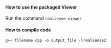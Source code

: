 #### How to use the packaged Viewer
Run the command `realsense-viewer`

#### How to compile code
`g++ filename.cpp -o output_file -lrealsense2`



